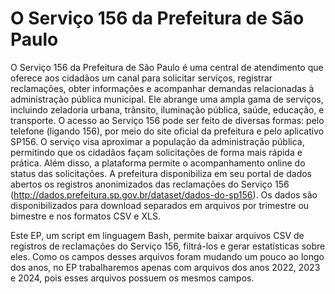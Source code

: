 # O Serviço 156 da Prefeitura de São Paulo

O Serviço 156 da Prefeitura de São Paulo é uma central de atendimento que oferece aos
cidadãos um canal para solicitar serviços, registrar reclamações, obter informações e acompanhar
demandas relacionadas à administração pública municipal. Ele abrange uma ampla gama de
serviços, incluindo zeladoria urbana, trânsito, iluminação pública, saúde, educação, e transporte.
O acesso ao Serviço 156 pode ser feito de diversas formas: pelo telefone (ligando 156), por meio
do site oficial da prefeitura e pelo aplicativo SP156. O serviço visa aproximar a população da
administração pública, permitindo que os cidadãos façam solicitações de forma mais rápida e prática.
Além disso, a plataforma permite o acompanhamento online do status das solicitações.
A prefeitura disponibiliza em seu portal de dados abertos os registros anonimizados das
reclamações do Serviço 156 (http://dados.prefeitura.sp.gov.br/dataset/dados-do-sp156). Os dados
são disponibilizados para download separados em arquivos por trimestre ou bimestre e nos formatos
CSV e XLS.

Este EP, um script em linguagem Bash, permite baixar arquivos
CSV de registros de reclamações do Serviço 156, filtrá-los e gerar estatísticas sobre eles.
Como os campos desses arquivos foram mudando um pouco ao longo dos anos, no EP
trabalharemos apenas com arquivos dos anos 2022, 2023 e 2024, pois esses arquivos possuem os
mesmos campos.
